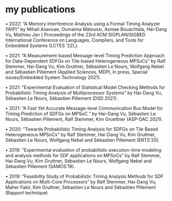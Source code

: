 # my publications

• 2022: ”A Memory Interference Analysis using a Formal Timing Analyzer (WIP)” by Mihail Asavoae, Oumaima
Matoussi, Asmae Bouachtala, Hai-Dang Vu, Mathieu Jan ( Proceedings of the 23rd ACM SIGPLAN/SIGBED
International Conference on Languages, Compilers, and Tools for Embedded Systems (LCTES ’22),).


• 2021: ”A Measurement-based Message-level Timing Prediction Approach for Data-Dependent SDFGs on Tile-based
Heterogeneous MPSoCs” by Ralf Stemmer, Hai-Dang Vu, Kim Gruttner, Sébastien Le Nours, Wolfgang Nebel and
Sébastien Pillement (Applied Sciences, MDPI, In press, Special issues/Embedded System Technology 2021).


• 2021: ”Experimental Evaluation of Statistical Model Checking Methods for Probabilistic Timing Analysis of
Multiprocessor Systems” by Hai-Dang Vu, Sébastien Le Nours, Sébastien Pillement (DSD 2021).

• 2021: ”A Fast Yet Accurate Message-level Communication Bus Model for Timing Prediction of SDFGs on MPSoC ” by
Hai-Dang Vu, Sébastien Le Nours, Sébastien Pillement, Ralf Stemmer, Kim Gruettner (ASP-DAC 2021).

• 2020: ”Towards Probabilistic Timing Analysis for SDFGs on Tile Based Heterogeneous MPSoCs” by Ralf Stemmer,
Hai-Dang Vu, Kim Gruttner, Sébastien Le Nours, Wolfgang Nebel and Sébastien Pillement (ERTS’20).

• 2019: ”Experimental evaluation of probabilistic execution-time modeling and analysis methods for SDF applications on
MPSoCs” by Ralf Stemmer, Hai-Dang Vu, Kim Gruttner, Sébastien Le Nours, Wolfgang Nebel and Sébastien Pillement
(SAMOS’19).

• 2019: ”Feasibility Study of Probabilistic Timing Analysis Methods for SDF Applications on Multi-Core Processors” by
Ralf Stemmer, Hai-Dang Vu, Maher Fakir, Kim Gruttner, Sébastien Le Nours and Sébastien Pillement (Rapport
technique)

